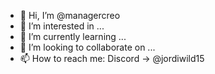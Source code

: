 - 👋 Hi, I’m @managercreo
- 👀 I’m interested in ...
- 🌱 I’m currently learning ...
- 💞️ I’m looking to collaborate on ...
- 📫 How to reach me: Discord -> @jordiwild15

<!---
managercreo/managercreo is a ✨ special ✨ repository because its `README.md` (this file) appears on your GitHub profile.
You can click the Preview link to take a look at your changes.
--->
